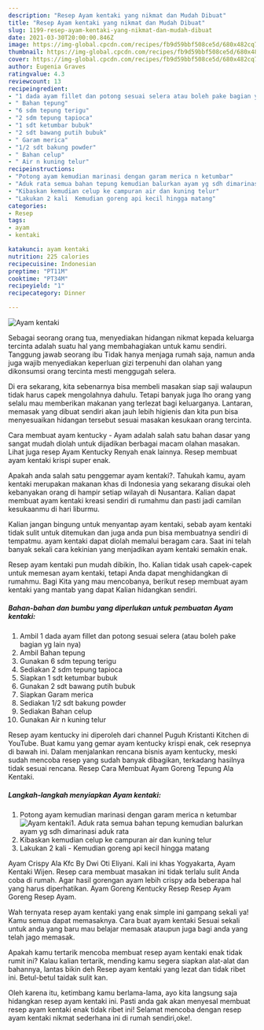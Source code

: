 ```yaml
---
description: "Resep Ayam kentaki yang nikmat dan Mudah Dibuat"
title: "Resep Ayam kentaki yang nikmat dan Mudah Dibuat"
slug: 1199-resep-ayam-kentaki-yang-nikmat-dan-mudah-dibuat
date: 2021-03-30T20:00:00.846Z
image: https://img-global.cpcdn.com/recipes/fb9d59bbf508ce5d/680x482cq70/ayam-kentaki-foto-resep-utama.jpg
thumbnail: https://img-global.cpcdn.com/recipes/fb9d59bbf508ce5d/680x482cq70/ayam-kentaki-foto-resep-utama.jpg
cover: https://img-global.cpcdn.com/recipes/fb9d59bbf508ce5d/680x482cq70/ayam-kentaki-foto-resep-utama.jpg
author: Eugenia Graves
ratingvalue: 4.3
reviewcount: 13
recipeingredient:
- "1 dada ayam fillet dan potong sesuai selera atau boleh pake bagian yg lain nya"
- " Bahan tepung"
- "6 sdm tepung terigu"
- "2 sdm tepung tapioca"
- "1 sdt ketumbar bubuk"
- "2 sdt bawang putih bubuk"
- " Garam merica"
- "1/2 sdt bakung powder"
- " Bahan celup"
- " Air n kuning telur"
recipeinstructions:
- "Potong ayam kemudian marinasi dengan garam merica n ketumbar"
- "Aduk rata semua bahan tepung kemudian balurkan ayam yg sdh dimarinasi aduk rata"
- "Kibaskan kemudian celup ke campuran air dan kuning telur"
- "Lakukan 2 kali  Kemudian goreng api kecil hingga matang"
categories:
- Resep
tags:
- ayam
- kentaki

katakunci: ayam kentaki 
nutrition: 225 calories
recipecuisine: Indonesian
preptime: "PT11M"
cooktime: "PT34M"
recipeyield: "1"
recipecategory: Dinner

---
```



![Ayam kentaki](https://img-global.cpcdn.com/recipes/fb9d59bbf508ce5d/680x482cq70/ayam-kentaki-foto-resep-utama.jpg)

Sebagai seorang orang tua, menyediakan hidangan nikmat kepada keluarga tercinta adalah suatu hal yang membahagiakan untuk kamu sendiri. Tanggung jawab seorang ibu Tidak hanya menjaga rumah saja, namun anda juga wajib menyediakan keperluan gizi terpenuhi dan olahan yang dikonsumsi orang tercinta mesti menggugah selera.

Di era  sekarang, kita sebenarnya bisa membeli masakan siap saji walaupun tidak harus capek mengolahnya dahulu. Tetapi banyak juga lho orang yang selalu mau memberikan makanan yang terlezat bagi keluarganya. Lantaran, memasak yang dibuat sendiri akan jauh lebih higienis dan kita pun bisa menyesuaikan hidangan tersebut sesuai masakan kesukaan orang tercinta. 

Cara membuat ayam kentucky - Ayam adalah salah satu bahan dasar yang sangat mudah diolah untuk dijadikan berbagai macam olahan masakan. Lihat juga resep Ayam Kentucky Renyah enak lainnya. Resep membuat ayam kentaki krispi super enak.

Apakah anda salah satu penggemar ayam kentaki?. Tahukah kamu, ayam kentaki merupakan makanan khas di Indonesia yang sekarang disukai oleh kebanyakan orang di hampir setiap wilayah di Nusantara. Kalian dapat membuat ayam kentaki kreasi sendiri di rumahmu dan pasti jadi camilan kesukaanmu di hari liburmu.

Kalian jangan bingung untuk menyantap ayam kentaki, sebab ayam kentaki tidak sulit untuk ditemukan dan juga anda pun bisa membuatnya sendiri di tempatmu. ayam kentaki dapat diolah memalui beragam cara. Saat ini telah banyak sekali cara kekinian yang menjadikan ayam kentaki semakin enak.

Resep ayam kentaki pun mudah dibikin, lho. Kalian tidak usah capek-capek untuk memesan ayam kentaki, tetapi Anda dapat menghidangkan di rumahmu. Bagi Kita yang mau mencobanya, berikut resep membuat ayam kentaki yang mantab yang dapat Kalian hidangkan sendiri.

<!--inarticleads1-->

##### Bahan-bahan dan bumbu yang diperlukan untuk pembuatan Ayam kentaki:

1. Ambil 1 dada ayam fillet dan potong sesuai selera (atau boleh pake bagian yg lain nya)
1. Ambil  Bahan tepung
1. Gunakan 6 sdm tepung terigu
1. Sediakan 2 sdm tepung tapioca
1. Siapkan 1 sdt ketumbar bubuk
1. Gunakan 2 sdt bawang putih bubuk
1. Siapkan  Garam merica
1. Sediakan 1/2 sdt bakung powder
1. Sediakan  Bahan celup
1. Gunakan  Air n kuning telur


Resep ayam kentucky ini diperoleh dari channel Puguh Kristanti Kitchen di YouTube. Buat kamu yang gemar ayam kentucky krispi enak, cek resepnya di bawah ini. Dalam menjalankan rencana bisnis ayam kentucky, meski sudah mencoba resep yang sudah banyak dibagikan, terkadang hasilnya tidak sesuai rencana. Resep Cara Membuat Ayam Goreng Tepung Ala Kentaki. 

<!--inarticleads2-->

##### Langkah-langkah menyiapkan Ayam kentaki:

1. Potong ayam kemudian marinasi dengan garam merica n ketumbar
<img src="https://img-global.cpcdn.com/steps/07bfa8620038bce8/160x128cq70/ayam-kentaki-langkah-memasak-1-foto.jpg" alt="Ayam kentaki">1. Aduk rata semua bahan tepung kemudian balurkan ayam yg sdh dimarinasi aduk rata
1. Kibaskan kemudian celup ke campuran air dan kuning telur
1. Lakukan 2 kali  - Kemudian goreng api kecil hingga matang


Ayam Crispy Ala Kfc By Dwi Oti Eliyani. Kali ini khas Yogyakarta, Ayam Kentaki Wijen. Resep cara membuat masakan ini tidak terlalu sulit Anda coba di rumah. Agar hasil gorengan ayam lebih crispy ada beberapa hal yang harus diperhatikan. Ayam Goreng Kentucky Resep Resep Ayam Goreng Resep Ayam. 

Wah ternyata resep ayam kentaki yang enak simple ini gampang sekali ya! Kamu semua dapat memasaknya. Cara buat ayam kentaki Sesuai sekali untuk anda yang baru mau belajar memasak ataupun juga bagi anda yang telah jago memasak.

Apakah kamu tertarik mencoba membuat resep ayam kentaki enak tidak rumit ini? Kalau kalian tertarik, mending kamu segera siapkan alat-alat dan bahannya, lantas bikin deh Resep ayam kentaki yang lezat dan tidak ribet ini. Betul-betul taidak sulit kan. 

Oleh karena itu, ketimbang kamu berlama-lama, ayo kita langsung saja hidangkan resep ayam kentaki ini. Pasti anda gak akan menyesal membuat resep ayam kentaki enak tidak ribet ini! Selamat mencoba dengan resep ayam kentaki nikmat sederhana ini di rumah sendiri,oke!.

